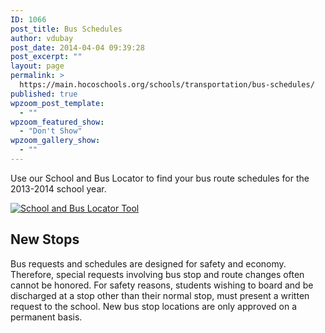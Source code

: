 ```yaml
---
ID: 1066
post_title: Bus Schedules
author: vdubay
post_date: 2014-04-04 09:39:28
post_excerpt: ""
layout: page
permalink: >
  https://main.hocoschools.org/schools/transportation/bus-schedules/
published: true
wpzoom_post_template:
  - ""
wpzoom_featured_show:
  - "Don't Show"
wpzoom_gallery_show:
  - ""
---
```

<p>Use our School and Bus Locator to find your bus route schedules for the 2013-2014 school year.</p>

<a href="https://hcpss2.securesites.net/SchoolLocator/index.jsp" target="_blank"><img alt="School and Bus Locator Tool" src="/f/column_rt/schoolbuslocator.jpg" border="0" /></a>

<h2>New Stops</h2>

<p>Bus requests and schedules are designed for safety and economy. Therefore, special requests involving bus stop and route changes often cannot be honored. For safety reasons, students wishing to board and be discharged at a stop other than their normal stop, must present a written request to the school. New bus stop locations are only approved on a permanent basis.</p>
